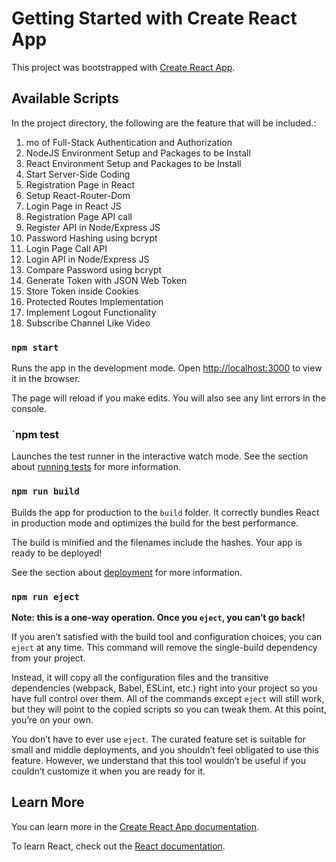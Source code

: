 # Getting Started with Create React App

This project was bootstrapped with [Create React App](https://github.com/facebook/create-react-app).

## Available Scripts

In the project directory, the following are the feature that will be included.:



1. mo of Full-Stack Authentication and Authorization
2. NodeJS Environment Setup and Packages to be Install
3. React Environment Setup and Packages to be Install
4. Start Server-Side Coding
5. Registration Page in React
6. Setup React-Router-Dom
7. Login Page in React JS
8. Registration Page API call
9. Register API in Node/Express JS
10. Password Hashing using bcrypt
11. Login Page Call API
12. Login API in Node/Express JS
13. Compare Password using bcrypt
14. Generate Token with JSON Web Token
15. Store Token inside Cookies
16. Protected Routes Implementation
17. Implement Logout Functionality
18. Subscribe Channel Like Video

### `npm start`

Runs the app in the development mode.
Open [http://localhost:3000](http://localhost:3000) to view it in the browser.

The page will reload if you make edits.
You will also see any lint errors in the console.

### `npm test

Launches the test runner in the interactive watch mode.
See the section about [running tests](https://facebook.github.io/create-react-app/docs/running-tests) for more information.

### `npm run build`

Builds the app for production to the `build` folder.
It correctly bundles React in production mode and optimizes the build for the best performance.

The build is minified and the filenames include the hashes.
Your app is ready to be deployed!

See the section about [deployment](https://facebook.github.io/create-react-app/docs/deployment) for more information.

### `npm run eject`

**Note: this is a one-way operation. Once you `eject`, you can’t go back!**

If you aren’t satisfied with the build tool and configuration choices, you can `eject` at any time. This command will remove the single-build dependency from your project.

Instead, it will copy all the configuration files and the transitive dependencies (webpack, Babel, ESLint, etc.) right into your project so you have full control over them. All of the commands except `eject` will still work, but they will point to the copied scripts so you can tweak them. At this point, you’re on your own.

You don’t have to ever use `eject`. The curated feature set is suitable for small and middle deployments, and you shouldn’t feel obligated to use this feature. However, we understand that this tool wouldn’t be useful if you couldn’t customize it when you are ready for it.

## Learn More

You can learn more in the [Create React App documentation](https://facebook.github.io/create-react-app/docs/getting-started).

To learn React, check out the [React documentation](https://reactjs.org/).
